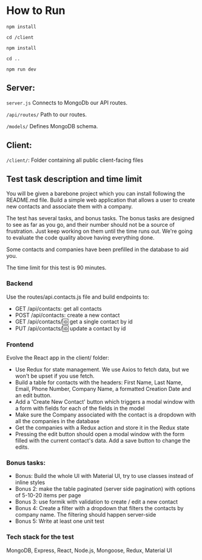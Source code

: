 # How to Run

`npm install`

`cd /client`

`npm install`

`cd ..`

`npm run dev`

## Server:

`server.js` Connects to MongoDb our API routes.

`/api/routes/` Path to our routes.

`/models/` Defines MongoDB schema.

## Client:

`/client/`: Folder containing all public client-facing files

## Test task description and time limit

You will be given a barebone project which you can install following the README.md file.
Build a simple web application that allows a user to create new contacts and associate them with a company.

The test has several tasks, and bonus tasks. The bonus tasks are designed to see as far as you go, and their number
should not be a source of frustration. Just keep working on them until the time runs out. We're going to evaluate the
code quality above having everything done.

Some contacts and companies have been prefilled in the database to aid you.

The time limit for this test is 90 minutes.

### Backend

Use the routes/api.contacts.js file and build endpoints to:

- GET /api/contacts: get all contacts
- POST /api/contacts: create a new contact
- GET /api/contacts/:id: get a single contact by id
- PUT /api/contacts/:id: update a contact by id

### Frontend

Evolve the React app in the client/ folder:

- Use Redux for state management. We use Axios to fetch data, but we won't be upset if you use fetch.
- Build a table for contacts with the headers: First Name, Last Name, Email, Phone Number, Company Name, a formatted Creation Date and an edit button.
- Add a 'Create New Contact' button which triggers a modal window with a form with fields for each of the fields in the model
- Make sure the Company associated with the contact is a dropdown with all the companies in the database
- Get the companies with a Redux action and store it in the Redux state
- Pressing the edit button should open a modal window with the form filled with the current contact's data. Add a save button to change the edits.

### Bonus tasks:

- Bonus: Build the whole UI with Material UI, try to use classes instead of inline styles
- Bonus 2: make the table paginated (server side pagination) with options of 5-10-20 items per page
- Bonus 3: use formik with validation to create / edit a new contact
- Bonus 4: Create a filter with a dropdown that filters the contacts by company name. The filtering should happen server-side
- Bonus 5: Write at least one unit test

### Tech stack for the test

MongoDB, Express, React, Node.js, Mongoose, Redux, Material UI
